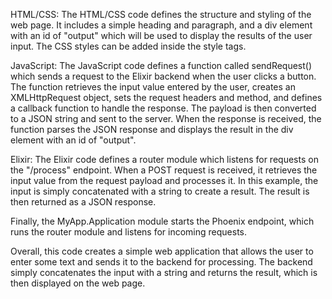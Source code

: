 HTML/CSS:
The HTML/CSS code defines the structure and styling of the web page. It includes a simple heading and paragraph, and a div element with an id of "output" which will be used to display the results of the user input. The CSS styles can be added inside the style tags.

JavaScript:
The JavaScript code defines a function called sendRequest() which sends a request to the Elixir backend when the user clicks a button. The function retrieves the input value entered by the user, creates an XMLHttpRequest object, sets the request headers and method, and defines a callback function to handle the response. The payload is then converted to a JSON string and sent to the server. When the response is received, the function parses the JSON response and displays the result in the div element with an id of "output".

Elixir:
The Elixir code defines a router module which listens for requests on the "/process" endpoint. When a POST request is received, it retrieves the input value from the request payload and processes it. In this example, the input is simply concatenated with a string to create a result. The result is then returned as a JSON response.

Finally, the MyApp.Application module starts the Phoenix endpoint, which runs the router module and listens for incoming requests.

Overall, this code creates a simple web application that allows the user to enter some text and sends it to the backend for processing. The backend simply concatenates the input with a string and returns the result, which is then displayed on the web page.
